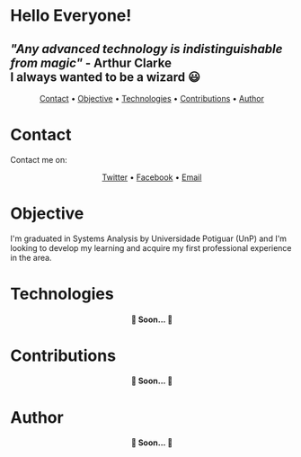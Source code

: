 # Hello Everyone!

## <i>"Any advanced technology is indistinguishable from magic"</i> - Arthur Clarke </br> I always wanted to be a wizard 😃

<p align="center">
 <a href="#contact">Contact</a> •
 <a href="#objective">Objective</a> •
 <a href="#technologies">Technologies</a> • 
 <a href="#contributions">Contributions</a> • 
 <a href="#author">Author</a>
</p>

# Contact
<p>Contact me on:</p>
<p align="center">
 <a href="https://www.facebook.com/iranf2/">Twitter</a> •
 <a href="https://twitter.com/jiffilho/">Facebook</a> •
 <a href="malito:Iran_filho@yahoo.com.br">Email</a>
</p>

# Objective
<p>I'm graduated in Systems Analysis by Universidade Potiguar (UnP) and I'm looking to develop my learning and acquire my first professional experience in the area.</p>

# Technologies
<h4 align="center"> 
	🚧  Soon...  🚧
</h4>

# Contributions
<h4 align="center"> 
	🚧  Soon...  🚧
</h4>

# Author
<h4 align="center"> 
	🚧  Soon...  🚧
</h4>
